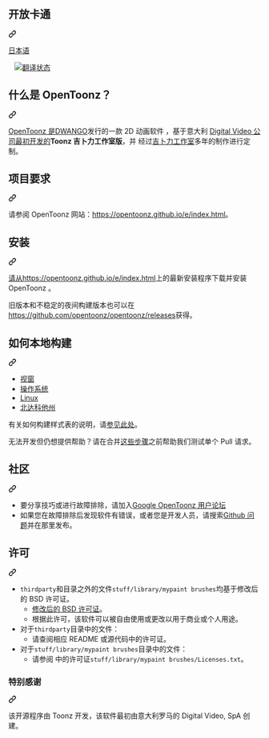 <div class="Box-sc-g0xbh4-0 bJMeLZ js-snippet-clipboard-copy-unpositioned" data-hpc="true"><article class="markdown-body entry-content container-lg" itemprop="text"><div class="markdown-heading" dir="auto"><h1 tabindex="-1" class="heading-element" dir="auto"><font style="vertical-align: inherit;"><font style="vertical-align: inherit;">开放卡通</font></font></h1><a id="user-content-opentoonz" class="anchor" aria-label="固定链接：OpenToonz" href="#opentoonz"><svg class="octicon octicon-link" viewBox="0 0 16 16" version="1.1" width="16" height="16" aria-hidden="true"><path d="m7.775 3.275 1.25-1.25a3.5 3.5 0 1 1 4.95 4.95l-2.5 2.5a3.5 3.5 0 0 1-4.95 0 .751.751 0 0 1 .018-1.042.751.751 0 0 1 1.042-.018 1.998 1.998 0 0 0 2.83 0l2.5-2.5a2.002 2.002 0 0 0-2.83-2.83l-1.25 1.25a.751.751 0 0 1-1.042-.018.751.751 0 0 1-.018-1.042Zm-4.69 9.64a1.998 1.998 0 0 0 2.83 0l1.25-1.25a.751.751 0 0 1 1.042.018.751.751 0 0 1 .018 1.042l-1.25 1.25a3.5 3.5 0 1 1-4.95-4.95l2.5-2.5a3.5 3.5 0 0 1 4.95 0 .751.751 0 0 1-.018 1.042.751.751 0 0 1-1.042.018 1.998 1.998 0 0 0-2.83 0l-2.5 2.5a1.998 1.998 0 0 0 0 2.83Z"></path></svg></a></div>
<p dir="auto"><a href="/opentoonz/opentoonz/blob/master/doc/README_ja.md"><font style="vertical-align: inherit;"><font style="vertical-align: inherit;">日本语</font></font></a></p>
<p dir="auto"><a href="https://ci.appveyor.com/project/opentoonz/opentoonz" rel="nofollow"><img src="https://camo.githubusercontent.com/26fe5d23b5e9eb9a775d4e9d30a861e20273cea47860c21a622f7ab78f45c246/68747470733a2f2f63692e6170707665796f722e636f6d2f6170692f70726f6a656374732f7374617475732f6f61356c3570633936346838667634392f6272616e63682f6d61737465723f7376673d74727565" alt="" data-canonical-src="https://ci.appveyor.com/api/projects/status/oa5l5pc964h8fv49/branch/master?svg=true" style="max-width: 100%;"></a>
<a href="https://travis-ci.org/opentoonz/opentoonz" rel="nofollow"><img src="https://camo.githubusercontent.com/c41f1ecf8cc7bb52bcc3b48e3223afc122fb89d50ed3fff225dcfb7eba66d675/68747470733a2f2f7472617669732d63692e6f72672f6f70656e746f6f6e7a2f6f70656e746f6f6e7a2e7376673f6272616e63683d6d6173746572" alt="" data-canonical-src="https://travis-ci.org/opentoonz/opentoonz.svg?branch=master" style="max-width: 100%;"></a>
<a href="https://github.com/opentoonz/opentoonz/actions"><img src="https://github.com/opentoonz/opentoonz/workflows/Build/badge.svg?branch=master" alt="" style="max-width: 100%;"></a>
<a href="https://hosted.weblate.org/engage/opentoonz/" rel="nofollow"><img src="https://camo.githubusercontent.com/9a2744187c7ad52c6721445865992a989223401b46f8226aaa67435531cef45f/68747470733a2f2f686f737465642e7765626c6174652e6f72672f776964676574732f6f70656e746f6f6e7a2f2d2f7376672d62616467652e737667" alt="翻译状态" data-canonical-src="https://hosted.weblate.org/widgets/opentoonz/-/svg-badge.svg" style="max-width: 100%;"></a></p>
<div class="markdown-heading" dir="auto"><h2 tabindex="-1" class="heading-element" dir="auto"><font style="vertical-align: inherit;"><font style="vertical-align: inherit;">什么是 OpenToonz？</font></font></h2><a id="user-content-what-is-opentoonz" class="anchor" aria-label="永久链接：什么是 OpenToonz？" href="#what-is-opentoonz"><svg class="octicon octicon-link" viewBox="0 0 16 16" version="1.1" width="16" height="16" aria-hidden="true"><path d="m7.775 3.275 1.25-1.25a3.5 3.5 0 1 1 4.95 4.95l-2.5 2.5a3.5 3.5 0 0 1-4.95 0 .751.751 0 0 1 .018-1.042.751.751 0 0 1 1.042-.018 1.998 1.998 0 0 0 2.83 0l2.5-2.5a2.002 2.002 0 0 0-2.83-2.83l-1.25 1.25a.751.751 0 0 1-1.042-.018.751.751 0 0 1-.018-1.042Zm-4.69 9.64a1.998 1.998 0 0 0 2.83 0l1.25-1.25a.751.751 0 0 1 1.042.018.751.751 0 0 1 .018 1.042l-1.25 1.25a3.5 3.5 0 1 1-4.95-4.95l2.5-2.5a3.5 3.5 0 0 1 4.95 0 .751.751 0 0 1-.018 1.042.751.751 0 0 1-1.042.018 1.998 1.998 0 0 0-2.83 0l-2.5 2.5a1.998 1.998 0 0 0 0 2.83Z"></path></svg></a></div>
<p dir="auto"><font style="vertical-align: inherit;"></font><a href="http://dwango.co.jp/english/" rel="nofollow"><font style="vertical-align: inherit;"><font style="vertical-align: inherit;">OpenToonz 是DWANGO</font></font></a><font style="vertical-align: inherit;"><font style="vertical-align: inherit;">发行的一款 2D 动画软件
，</font><font style="vertical-align: inherit;">基于</font><font style="vertical-align: inherit;">意大利
</font><a href="http://www.toonz.com/" rel="nofollow"><font style="vertical-align: inherit;">Digital Video 公司最初开发的</font></a></font><strong><font style="vertical-align: inherit;"><font style="vertical-align: inherit;">Toonz 吉卜力工作室版</font></font></strong><font style="vertical-align: inherit;"><font style="vertical-align: inherit;">&ZeroWidthSpace;&ZeroWidthSpace;，并
经过</font><a href="http://www.ghibli.jp/" rel="nofollow"><font style="vertical-align: inherit;">吉卜力工作室</font></a><font style="vertical-align: inherit;">多年的制作进行定制。</font></font><a href="http://www.toonz.com/" rel="nofollow"><font style="vertical-align: inherit;"></font></a><font style="vertical-align: inherit;"></font><a href="http://www.ghibli.jp/" rel="nofollow"><font style="vertical-align: inherit;"></font></a><font style="vertical-align: inherit;"></font></p>
<div class="markdown-heading" dir="auto"><h2 tabindex="-1" class="heading-element" dir="auto"><font style="vertical-align: inherit;"><font style="vertical-align: inherit;">项目要求</font></font></h2><a id="user-content-program-requirements" class="anchor" aria-label="永久链接：项目要求" href="#program-requirements"><svg class="octicon octicon-link" viewBox="0 0 16 16" version="1.1" width="16" height="16" aria-hidden="true"><path d="m7.775 3.275 1.25-1.25a3.5 3.5 0 1 1 4.95 4.95l-2.5 2.5a3.5 3.5 0 0 1-4.95 0 .751.751 0 0 1 .018-1.042.751.751 0 0 1 1.042-.018 1.998 1.998 0 0 0 2.83 0l2.5-2.5a2.002 2.002 0 0 0-2.83-2.83l-1.25 1.25a.751.751 0 0 1-1.042-.018.751.751 0 0 1-.018-1.042Zm-4.69 9.64a1.998 1.998 0 0 0 2.83 0l1.25-1.25a.751.751 0 0 1 1.042.018.751.751 0 0 1 .018 1.042l-1.25 1.25a3.5 3.5 0 1 1-4.95-4.95l2.5-2.5a3.5 3.5 0 0 1 4.95 0 .751.751 0 0 1-.018 1.042.751.751 0 0 1-1.042.018 1.998 1.998 0 0 0-2.83 0l-2.5 2.5a1.998 1.998 0 0 0 0 2.83Z"></path></svg></a></div>
<p dir="auto"><font style="vertical-align: inherit;"><font style="vertical-align: inherit;">请参阅 OpenToonz 网站：</font></font><a href="https://opentoonz.github.io/e/index.html" rel="nofollow"><font style="vertical-align: inherit;"><font style="vertical-align: inherit;">https://opentoonz.github.io/e/index.html</font></font></a><font style="vertical-align: inherit;"><font style="vertical-align: inherit;">。</font></font></p>
<div class="markdown-heading" dir="auto"><h2 tabindex="-1" class="heading-element" dir="auto"><font style="vertical-align: inherit;"><font style="vertical-align: inherit;">安装</font></font></h2><a id="user-content-installation" class="anchor" aria-label="固定链接：安装" href="#installation"><svg class="octicon octicon-link" viewBox="0 0 16 16" version="1.1" width="16" height="16" aria-hidden="true"><path d="m7.775 3.275 1.25-1.25a3.5 3.5 0 1 1 4.95 4.95l-2.5 2.5a3.5 3.5 0 0 1-4.95 0 .751.751 0 0 1 .018-1.042.751.751 0 0 1 1.042-.018 1.998 1.998 0 0 0 2.83 0l2.5-2.5a2.002 2.002 0 0 0-2.83-2.83l-1.25 1.25a.751.751 0 0 1-1.042-.018.751.751 0 0 1-.018-1.042Zm-4.69 9.64a1.998 1.998 0 0 0 2.83 0l1.25-1.25a.751.751 0 0 1 1.042.018.751.751 0 0 1 .018 1.042l-1.25 1.25a3.5 3.5 0 1 1-4.95-4.95l2.5-2.5a3.5 3.5 0 0 1 4.95 0 .751.751 0 0 1-.018 1.042.751.751 0 0 1-1.042.018 1.998 1.998 0 0 0-2.83 0l-2.5 2.5a1.998 1.998 0 0 0 0 2.83Z"></path></svg></a></div>
<p dir="auto"><font style="vertical-align: inherit;"></font><a href="https://opentoonz.github.io/e/index.html" rel="nofollow"><font style="vertical-align: inherit;"><font style="vertical-align: inherit;">请从https://opentoonz.github.io/e/index.html</font></font></a><font style="vertical-align: inherit;"><font style="vertical-align: inherit;">上的最新安装程序下载并安装 OpenToonz </font><font style="vertical-align: inherit;">。</font></font></p>
<p dir="auto"><font style="vertical-align: inherit;"><font style="vertical-align: inherit;">旧版本和不稳定的夜间构建版本也可以在</font></font><a href="https://github.com/opentoonz/opentoonz/releases"><font style="vertical-align: inherit;"><font style="vertical-align: inherit;">https://github.com/opentoonz/opentoonz/releases</font></font></a><font style="vertical-align: inherit;"><font style="vertical-align: inherit;">获得。</font></font></p>
<div class="markdown-heading" dir="auto"><h2 tabindex="-1" class="heading-element" dir="auto"><font style="vertical-align: inherit;"><font style="vertical-align: inherit;">如何本地构建</font></font></h2><a id="user-content-how-to-build-locally" class="anchor" aria-label="永久链接：如何本地构建" href="#how-to-build-locally"><svg class="octicon octicon-link" viewBox="0 0 16 16" version="1.1" width="16" height="16" aria-hidden="true"><path d="m7.775 3.275 1.25-1.25a3.5 3.5 0 1 1 4.95 4.95l-2.5 2.5a3.5 3.5 0 0 1-4.95 0 .751.751 0 0 1 .018-1.042.751.751 0 0 1 1.042-.018 1.998 1.998 0 0 0 2.83 0l2.5-2.5a2.002 2.002 0 0 0-2.83-2.83l-1.25 1.25a.751.751 0 0 1-1.042-.018.751.751 0 0 1-.018-1.042Zm-4.69 9.64a1.998 1.998 0 0 0 2.83 0l1.25-1.25a.751.751 0 0 1 1.042.018.751.751 0 0 1 .018 1.042l-1.25 1.25a3.5 3.5 0 1 1-4.95-4.95l2.5-2.5a3.5 3.5 0 0 1 4.95 0 .751.751 0 0 1-.018 1.042.751.751 0 0 1-1.042.018 1.998 1.998 0 0 0-2.83 0l-2.5 2.5a1.998 1.998 0 0 0 0 2.83Z"></path></svg></a></div>
<ul dir="auto">
<li><a href="/opentoonz/opentoonz/blob/master/doc/how_to_build_win.md"><font style="vertical-align: inherit;"><font style="vertical-align: inherit;">视窗</font></font></a></li>
<li><a href="/opentoonz/opentoonz/blob/master/doc/how_to_build_macosx.md"><font style="vertical-align: inherit;"><font style="vertical-align: inherit;">操作系统</font></font></a></li>
<li><a href="/opentoonz/opentoonz/blob/master/doc/how_to_build_linux.md"><font style="vertical-align: inherit;"><font style="vertical-align: inherit;">Linux</font></font></a></li>
<li><a href="/opentoonz/opentoonz/blob/master/doc/how_to_build_bsd.md"><font style="vertical-align: inherit;"><font style="vertical-align: inherit;">北达科他州</font></font></a></li>
</ul>
<p dir="auto"><font style="vertical-align: inherit;"><font style="vertical-align: inherit;">有关如何构建样式表的说明，请</font></font><a href="/opentoonz/opentoonz/blob/master/doc/how_to_stylesheet.md"><font style="vertical-align: inherit;"><font style="vertical-align: inherit;">参见此处</font></font></a><font style="vertical-align: inherit;"><font style="vertical-align: inherit;">。</font></font></p>
<p dir="auto"><font style="vertical-align: inherit;"><font style="vertical-align: inherit;">无法开发但仍想提供帮助？请在合并</font></font><a href="/opentoonz/opentoonz/blob/master/doc/how_to_test_prs.md"><font style="vertical-align: inherit;"><font style="vertical-align: inherit;">这些步骤</font></font></a><font style="vertical-align: inherit;"><font style="vertical-align: inherit;">之前帮助我们测试单个 Pull 请求。</font></font></p>
<div class="markdown-heading" dir="auto"><h2 tabindex="-1" class="heading-element" dir="auto"><font style="vertical-align: inherit;"><font style="vertical-align: inherit;">社区</font></font></h2><a id="user-content-community" class="anchor" aria-label="固定链接：社区" href="#community"><svg class="octicon octicon-link" viewBox="0 0 16 16" version="1.1" width="16" height="16" aria-hidden="true"><path d="m7.775 3.275 1.25-1.25a3.5 3.5 0 1 1 4.95 4.95l-2.5 2.5a3.5 3.5 0 0 1-4.95 0 .751.751 0 0 1 .018-1.042.751.751 0 0 1 1.042-.018 1.998 1.998 0 0 0 2.83 0l2.5-2.5a2.002 2.002 0 0 0-2.83-2.83l-1.25 1.25a.751.751 0 0 1-1.042-.018.751.751 0 0 1-.018-1.042Zm-4.69 9.64a1.998 1.998 0 0 0 2.83 0l1.25-1.25a.751.751 0 0 1 1.042.018.751.751 0 0 1 .018 1.042l-1.25 1.25a3.5 3.5 0 1 1-4.95-4.95l2.5-2.5a3.5 3.5 0 0 1 4.95 0 .751.751 0 0 1-.018 1.042.751.751 0 0 1-1.042.018 1.998 1.998 0 0 0-2.83 0l-2.5 2.5a1.998 1.998 0 0 0 0 2.83Z"></path></svg></a></div>
<ul dir="auto">
<li><font style="vertical-align: inherit;"><font style="vertical-align: inherit;">要分享技巧或进行故障排除，请加入</font></font><a href="https://groups.google.com/forum/#!forum/opentoonz_en" rel="nofollow"><font style="vertical-align: inherit;"><font style="vertical-align: inherit;">Google OpenToonz 用户论坛</font></font></a></li>
<li><font style="vertical-align: inherit;"><font style="vertical-align: inherit;">如果您在故障排除后发现软件有错误，或者您是开发人员，请搜索</font></font><a href="https://github.com/opentoonz/opentoonz/issues"><font style="vertical-align: inherit;"><font style="vertical-align: inherit;">Github 问题</font></font></a><font style="vertical-align: inherit;"><font style="vertical-align: inherit;">并在那里发布。</font></font></li>
</ul>
<div class="markdown-heading" dir="auto"><h2 tabindex="-1" class="heading-element" dir="auto"><font style="vertical-align: inherit;"><font style="vertical-align: inherit;">许可</font></font></h2><a id="user-content-licensing" class="anchor" aria-label="永久链接：许可" href="#licensing"><svg class="octicon octicon-link" viewBox="0 0 16 16" version="1.1" width="16" height="16" aria-hidden="true"><path d="m7.775 3.275 1.25-1.25a3.5 3.5 0 1 1 4.95 4.95l-2.5 2.5a3.5 3.5 0 0 1-4.95 0 .751.751 0 0 1 .018-1.042.751.751 0 0 1 1.042-.018 1.998 1.998 0 0 0 2.83 0l2.5-2.5a2.002 2.002 0 0 0-2.83-2.83l-1.25 1.25a.751.751 0 0 1-1.042-.018.751.751 0 0 1-.018-1.042Zm-4.69 9.64a1.998 1.998 0 0 0 2.83 0l1.25-1.25a.751.751 0 0 1 1.042.018.751.751 0 0 1 .018 1.042l-1.25 1.25a3.5 3.5 0 1 1-4.95-4.95l2.5-2.5a3.5 3.5 0 0 1 4.95 0 .751.751 0 0 1-.018 1.042.751.751 0 0 1-1.042.018 1.998 1.998 0 0 0-2.83 0l-2.5 2.5a1.998 1.998 0 0 0 0 2.83Z"></path></svg></a></div>
<ul dir="auto">
<li><font style="vertical-align: inherit;"></font><code>thirdparty</code><font style="vertical-align: inherit;"><font style="vertical-align: inherit;">和目录</font><font style="vertical-align: inherit;">之外的文件</font></font><code>stuff/library/mypaint brushes</code><font style="vertical-align: inherit;"><font style="vertical-align: inherit;">均基于修改后的 BSD 许可证。
</font></font><ul dir="auto">
<li><a href="/opentoonz/opentoonz/blob/master/LICENSE.txt"><font style="vertical-align: inherit;"><font style="vertical-align: inherit;">修改后的 BSD 许可证</font></font></a><font style="vertical-align: inherit;"><font style="vertical-align: inherit;">。</font></font></li>
<li><font style="vertical-align: inherit;"><font style="vertical-align: inherit;">根据此许可，该软件可以被自由使用或更改以用于商业或个人用途。</font></font></li>
</ul>
</li>
<li><font style="vertical-align: inherit;"><font style="vertical-align: inherit;">对于</font></font><code>thirdparty</code><font style="vertical-align: inherit;"><font style="vertical-align: inherit;">目录中的文件：
</font></font><ul dir="auto">
<li><font style="vertical-align: inherit;"><font style="vertical-align: inherit;">请查阅相应 README 或源代码中的许可证。</font></font></li>
</ul>
</li>
<li><font style="vertical-align: inherit;"><font style="vertical-align: inherit;">对于</font></font><code>stuff/library/mypaint brushes</code><font style="vertical-align: inherit;"><font style="vertical-align: inherit;">目录中的文件：
</font></font><ul dir="auto">
<li><font style="vertical-align: inherit;"><font style="vertical-align: inherit;">请参阅 中的许可证</font></font><code>stuff/library/mypaint brushes/Licenses.txt</code><font style="vertical-align: inherit;"><font style="vertical-align: inherit;">。</font></font></li>
</ul>
</li>
</ul>
<div class="markdown-heading" dir="auto"><h3 tabindex="-1" class="heading-element" dir="auto"><font style="vertical-align: inherit;"><font style="vertical-align: inherit;">特别感谢</font></font></h3><a id="user-content-special-thanks" class="anchor" aria-label="永久链接：特别感谢" href="#special-thanks"><svg class="octicon octicon-link" viewBox="0 0 16 16" version="1.1" width="16" height="16" aria-hidden="true"><path d="m7.775 3.275 1.25-1.25a3.5 3.5 0 1 1 4.95 4.95l-2.5 2.5a3.5 3.5 0 0 1-4.95 0 .751.751 0 0 1 .018-1.042.751.751 0 0 1 1.042-.018 1.998 1.998 0 0 0 2.83 0l2.5-2.5a2.002 2.002 0 0 0-2.83-2.83l-1.25 1.25a.751.751 0 0 1-1.042-.018.751.751 0 0 1-.018-1.042Zm-4.69 9.64a1.998 1.998 0 0 0 2.83 0l1.25-1.25a.751.751 0 0 1 1.042.018.751.751 0 0 1 .018 1.042l-1.25 1.25a3.5 3.5 0 1 1-4.95-4.95l2.5-2.5a3.5 3.5 0 0 1 4.95 0 .751.751 0 0 1-.018 1.042.751.751 0 0 1-1.042.018 1.998 1.998 0 0 0-2.83 0l-2.5 2.5a1.998 1.998 0 0 0 0 2.83Z"></path></svg></a></div>
<p dir="auto"><font style="vertical-align: inherit;"><font style="vertical-align: inherit;">该开源程序由 Toonz 开发，该软件最初由意大利罗马的 Digital Video, SpA 创建。</font></font></p>
</article></div>
